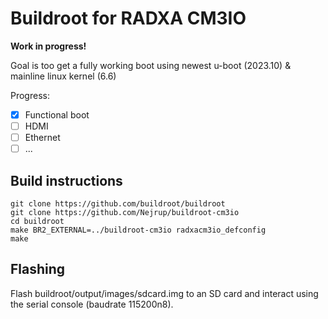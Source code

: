 # Buildroot for RADXA CM3IO

**Work in progress!**

Goal is too get a fully working boot using newest u-boot (2023.10) & mainline linux kernel (6.6)

Progress:
- [x] Functional boot
- [ ] HDMI
- [ ] Ethernet
- [ ] ...

## Build instructions
```
git clone https://github.com/buildroot/buildroot
git clone https://github.com/Nejrup/buildroot-cm3io
cd buildroot
make BR2_EXTERNAL=../buildroot-cm3io radxacm3io_defconfig
make
```

## Flashing

Flash buildroot/output/images/sdcard.img to an SD card and interact using the serial console (baudrate 115200n8).
